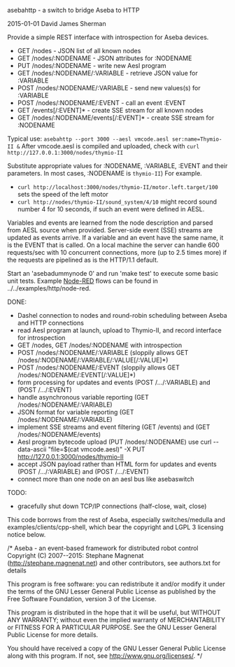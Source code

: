 asebahttp - a switch to bridge Aseba to HTTP

2015-01-01 David James Sherman <david dot sherman at inria dot fr>

Provide a simple REST interface with introspection for Aseba devices.

- GET  /nodes                                 - JSON list of all known nodes
- GET  /nodes/:NODENAME                       - JSON attributes for :NODENAME
- PUT  /nodes/:NODENAME                       - write new Aesl program
- GET  /nodes/:NODENAME/:VARIABLE             - retrieve JSON value for :VARIABLE
- POST /nodes/:NODENAME/:VARIABLE             - send new values(s) for :VARIABLE
- POST /nodes/:NODENAME/:EVENT                - call an event :EVENT
- GET  /events\[/:EVENT\]*                      - create SSE stream for all known nodes
- GET  /nodes/:NODENAME/events\[/:EVENT\]*      - create SSE stream for :NODENAME

Typical use: `asebahttp --port 3000 --aesl vmcode.aesl ser:name=Thymio-II &`
After vmcode.aesl is compiled and uploaded, check with `curl http://127.0.0.1:3000/nodes/thymio-II`
                
Substitute appropriate values for :NODENAME, :VARIABLE, :EVENT and their parameters. In most cases,
:NODENAME is `thymio-II`) For example.
- `curl http://localhost:3000/nodes/thymio-II/motor.left.target/100`
  sets the speed of the left motor
- `curl http://nodes/thymio-II/sound_system/4/10`
  might record sound number 4 for 10 seconds, if such an event were defined in AESL.
                
Variables and events are learned from the node description and parsed from AESL source when provided.
Server-side event (SSE) streams are updated as events arrive.
If a variable and an event have the same name, it is the EVENT that is called.
On a local machine the server can handle 600 requests/sec with 10 concurrent connections,
more (up to 2.5 times more) if the requests are pipelined as is the HTTP/1.1 default.

Start an 'asebadummynode 0' and run 'make test' to execute some basic unit tests.
Example [Node-RED](http://nodered.org) flows can be found in ../../examples/http/node-red.

DONE:
- Dashel connection to nodes and round-robin scheduling between Aseba and HTTP connections
- read Aesl program at launch, upload to Thymio-II, and record interface for introspection
- GET /nodes, GET /nodes/:NODENAME with introspection
- POST /nodes/:NODENAME/:VARIABLE (sloppily allows GET /nodes/:NODENAME/:VARIABLE/:VALUE\[/:VALUE\]*)
- POST /nodes/:NODENAME/:EVENT (sloppily allows GET /nodes/:NODENAME/:EVENT\[/:VALUE\]*)
- form processing for updates and events (POST /.../:VARIABLE) and (POST /.../:EVENT)
- handle asynchronous variable reporting (GET /nodes/:NODENAME/:VARIABLE)
- JSON format for variable reporting (GET /nodes/:NODENAME/:VARIABLE)
- implement SSE streams and event filtering (GET /events) and (GET /nodes/:NODENAME/events)
- Aesl program bytecode upload (PUT /nodes/:NODENAME)
  use curl --data-ascii "file=$(cat vmcode.aesl)" -X PUT http://127.0.0.1:3000/nodes/thymio-II
- accept JSON payload rather than HTML form for updates and events (POST /.../:VARIABLE) and (POST /.../:EVENT)
- connect more than one node on an aesl bus like asebaswitch

TODO:
- gracefully shut down TCP/IP connections (half-close, wait, close)

This code borrows from the rest of Aseba, especially switches/medulla and examples/clients/cpp-shell,
which bear the copyright and LGPL 3 licensing notice below.


/*
Aseba - an event-based framework for distributed robot control
Copyright (C) 2007--2015:
Stephane Magnenat <stephane at magnenat dot net>
(http://stephane.magnenat.net)
and other contributors, see authors.txt for details

This program is free software: you can redistribute it and/or modify
it under the terms of the GNU Lesser General Public License as published
by the Free Software Foundation, version 3 of the License.

This program is distributed in the hope that it will be useful,
but WITHOUT ANY WARRANTY; without even the implied warranty of
MERCHANTABILITY or FITNESS FOR A PARTICULAR PURPOSE.  See the
GNU Lesser General Public License for more details.

You should have received a copy of the GNU Lesser General Public License
along with this program. If not, see <http://www.gnu.org/licenses/>.
*/